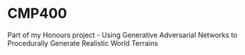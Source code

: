 # CMP400
Part of my Honours project - Using Generative Adversarial Networks to Procedurally Generate Realistic World Terrains



